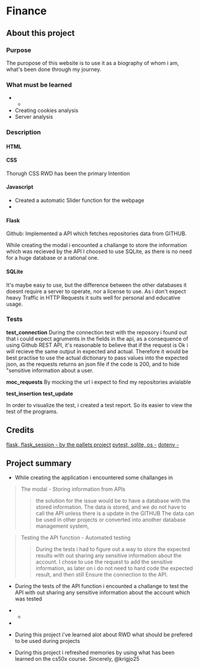 # Finance

## About this project

### Purpose
The puropose of this website is to use it as a biography of whom i am,  what's been done through my journey.

### What must be learned

-   - 
-   Creating cookies analysis
-   Server analysis

### Description

####    HTML
####    CSS

Thorugh CSS RWD has been the primary Intention
####    Javascript

-   Created a automatic Slider function for the webpage
-    
####    Flask

Github:
Implemented a API which fetches repositories data from GITHUB.


While creating the modal i encounted a challange to store the information which was recieved by the API
I choosed to use SQLite, as there is no need for a huge database or a rational one.

####    SQLite

It's maybe easy to use, but the difference between the other databases it doesnt require a server to operate, nor a license to use. As i don't expect heavy Traffic in HTTP Requests it suits well for personal and educative usage.




### Tests


**test_connection**
During the connection test with the reposory i found out that i could expect
agruments in the fields in the api, as a consequence of using Github REST API,
it's reasonable to believe that if the request is Ok i will recieve the same output
in expected and actual. Therefore it would be best practise to use the actual
dictionary to pass values into the expected json, as the requests returns an
json file if the code is 200, and to hide "sensitive information about a user.

**moc_requests**
By mocking the url i expect to find my repositories avialable


**test_insertion**
**test_update**


In order to visualize the test, i created a test report. So its easier to view the test of the programs.
##  Credits

[flask, flask_session - by the pallets project]()
[pytest, sqlite, os -]()
[dotenv - ]()


## Project summary

- While creating the application i encountered some challanges in
> The modal - Storing information from APIs
>   >   the solution for the issue would be to have a database with the stored information.
>   >   The data is stored, and we do not have to call the API unless there is a update in the GITHUB
>   >   The data can be used in other projects or converted into another database management system,

>   Testing the API function - Automated testing 
> > During the tests  i had to figure out a way to store the expected results with out sharing any sensitive information about the account.
> > I chose to use the request to add the sensitive information, as later on i do not need to hard code the expected result, and then still
> > Ensure the connection to the API. 
-   During the tests of the API function i encounted a challange to test the API with out sharing any sensitive information about the account which was tested
-   -   
-   

-   During this project i've learned alot about RWD what should be prefered to be used during projects
-   During this project i refreshed memories by using what has been learned on the cs50x course.
Sincerely,
@krigjo25
